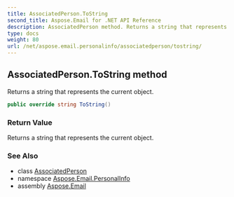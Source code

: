 ```yaml
---
title: AssociatedPerson.ToString
second_title: Aspose.Email for .NET API Reference
description: AssociatedPerson method. Returns a string that represents the current object
type: docs
weight: 80
url: /net/aspose.email.personalinfo/associatedperson/tostring/
---
```

## AssociatedPerson.ToString method

Returns a string that represents the current object.

```csharp
public override string ToString()
```

### Return Value

Returns a string that represents the current object.

### See Also

* class [AssociatedPerson](../)
* namespace [Aspose.Email.PersonalInfo](../../associatedperson/)
* assembly [Aspose.Email](../../../)


